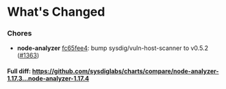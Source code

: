 # What's Changed

### Chores
- **node-analyzer** [fc65fee4](https://github.com/sysdiglabs/charts/commit/fc65fee45ac31030885407a7dbadd078096620ab): bump sysdig/vuln-host-scanner to v0.5.2 ([#1363](https://github.com/sysdiglabs/charts/issues/1363))
#### Full diff: https://github.com/sysdiglabs/charts/compare/node-analyzer-1.17.3...node-analyzer-1.17.4
